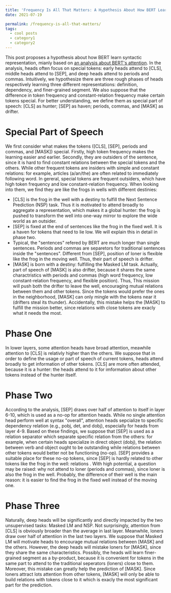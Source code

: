 ```yaml
---
title: 'Frequency Is All That Matters: A Hypothesis About How BERT Learn Syntactic Representations'
date: 2021-07-19

permalink: /frequency-is-all-that-matters/
tags:
  - cool posts
  - category1
  - category2
---
```


This post proposes a hypothesis about how BERT learn syntactic representation, mianly based on [an analysis about BERT's attention](https://nlp.stanford.edu/pubs/clark2019what.pdf). In the analysis, heads often focus on special tokens: early heads attend to \[CLS], middle heads attend to \[SEP], and deep heads attend to periods and commas. Intuitively, we hypothesize there are three rough phases of heads respectively learning three different representations: definition, dependency, and finer-grained segment. We also suppose that the difference in token frequency and constant-relation frequency make certain tokens special. For better understanding, we define them as special part of speech: \[CLS] as hunter; \[SEP] as haven; periods, commas, and \[MASK] as drifter.

Special Part of Speech
======
We first consider what makes the tokens (\[CLS], \[SEP], periods and commas, and \[MASK]) special. Firstly, high token frequency makes the learning easier and earlier. Secondly, they are outsiders of the sentence, since it is hard to find constant relations between the special tokens and the others. While other frequent tokens are insiders with simple and constant relations: for example, articles (a/an/the) are often related to immediately following word. In gereral, special tokens are frequent outsiders, which have high token frequency and low constant-relation frequency. When looking into them, we find they are like the frogs in wells with different destinies:

* \[CLS] is the frog in the well with a destiny to fulfill the Next Sentence Prediction (NSP) task. Thus it is motivated to attend broadly to aggregate a representation, which makes it a global hunter: the frog is pushed to transform the well into one-way mirror to explore the wide world as an outsider.
* \[SEP] is fixed at the end of sentences like the frog in the fixed well. It is a haven for tokens that need to lie low. We will explain this in detail in phase two.
* Typical, the "sentences" refered by BERT are much longer than single sentences. Periods and commas are separetors for traditional sentences inside the "sentences". Different from \[SEP], position of loner is flexible like the frog in the moving well. Thus, their part of speech is drifter.
* \[MASK] is born with a destiny: fulfilling the Masked LM task. Actually, part of speech of \[MASK] is also drifter, because it shares the same charactristics with periods and commas (high word frequency, low constant-relation frequency, and flexible position). Thus,  This mission will push both the drifter to leave the well, encouraging mutual relations between them and other tokens. Since the tokens would prefer the ones in the neighborhood, \[MASK] can only mingle with the tokens near it (drifters steal its thunder). Accidentally, this mistake helps the \[MASK] to fulfill the mission better, since relations with close tokens are exacly what it needs the most.

Phase One
======
In lower layers, some attention heads have broad attention, meawhile attention to \[CLS] is relativly higher than the others. We suppose that in order to define the usage or part of speech of current tokens, heads attend broadly to get information of other tokens. \[CLS] are more often attended, because it is a hunter: the heads attend to it for imformation about other tokens instead of the hunter itself. 

Phase Two
======
According to the analysis, \[SEP] draws over half of attention to itself in layer 6-10, which is used as a no-op for attention heads. While no single attention head perform well at syntax "overall", attention heads sepcialize to specific dependency relation (e.g., pobj, det, and dobj), especially for heads from layer 4-9. Based on these findings, we suppose that \[SEP] is used as a relation separator which separate specific relation from the others: for example, when certain heads specialize in direct object (dobj), the relation between verb and object ought to be outstanding while relations between other tokens would better not be functioning (no-op). \[SEP] provides a suitable place for these no-op tokens, since \[SEP] is hardly related to other tokens like the frog in the well: relations . With high potential, a question may be raised: why not attend to loner (periods and commas), since loner is also the frog in the well. Probably, the difference of their well is the main reason: it is easier to find the frog in the fixed well instead of the moving one. 

Phase Three
======
Naturally, deep heads will be significantly and directly impacted by the two unsupervised tasks: Masked LM and NSP. Not surprisingly, attention from \[CLS] is obviously broader than the average in last layer. Meanwhile, loners draw over half of attentiion in the last two layers. We suppose that Masked LM will motivate heads to encourage mutual relations between \[MASK] and the others. However, the deep heads will mistake loners for \[MASK], since they share the same characteristics. Possibly, the heads will learn finer-grained segment as a by-product, because it is convenient for tokens in the same part to attend to the traditional seperators (loners) close to them. Moreover, this mistake can greatly help the prediction of \[MASK]. Since loners attract lots attention from other tokens, \[MASK] will only be able to build relations with tokens close to it which is exacly the most significant part for the prediction.
